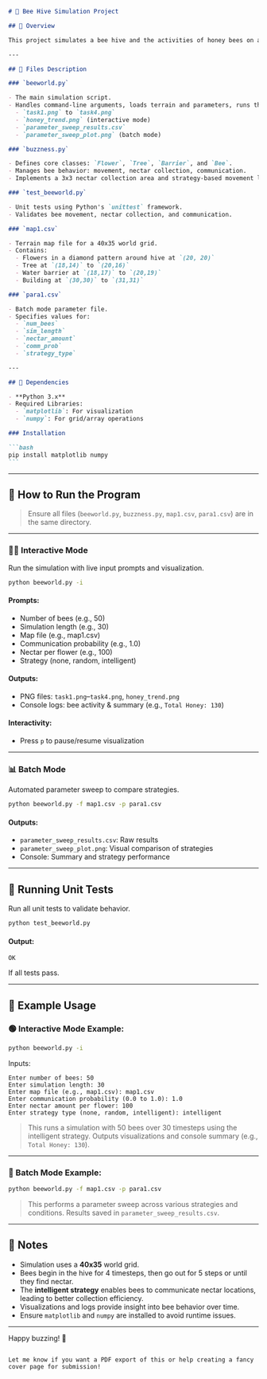 


````markdown
# 🐝 Bee Hive Simulation Project

## 📌 Overview

This project simulates a bee hive and the activities of honey bees on a property, focusing on nectar collection, honey storage, and bee communication strategies. The simulation supports both interactive and batch modes, allowing users to visualize bee movements or perform parameter sweeps to compare strategies. It fulfills the requirements of the COMP1005/5005 assignment, including postgraduate-level strategy exploration.

---

## 📂 Files Description

### `beeworld.py`

- The main simulation script.
- Handles command-line arguments, loads terrain and parameters, runs the simulation, and generates visualizations:
  - `task1.png` to `task4.png`
  - `honey_trend.png` (interactive mode)
  - `parameter_sweep_results.csv`
  - `parameter_sweep_plot.png` (batch mode)

### `buzzness.py`

- Defines core classes: `Flower`, `Tree`, `Barrier`, and `Bee`.
- Manages bee behavior: movement, nectar collection, communication.
- Implements a 3x3 nectar collection area and strategy-based movement logic.

### `test_beeworld.py`

- Unit tests using Python's `unittest` framework.
- Validates bee movement, nectar collection, and communication.

### `map1.csv`

- Terrain map file for a 40x35 world grid.
- Contains:
  - Flowers in a diamond pattern around hive at `(20, 20)`
  - Tree at `(18,14)` to `(20,16)`
  - Water barrier at `(18,17)` to `(20,19)`
  - Building at `(30,30)` to `(31,31)`

### `para1.csv`

- Batch mode parameter file.
- Specifies values for:
  - `num_bees`
  - `sim_length`
  - `nectar_amount`
  - `comm_prob`
  - `strategy_type`

---

## 🔧 Dependencies

- **Python 3.x**
- Required Libraries:
  - `matplotlib`: For visualization
  - `numpy`: For grid/array operations

### Installation

```bash
pip install matplotlib numpy
```
````

---

## 🚀 How to Run the Program

> Ensure all files (`beeworld.py`, `buzzness.py`, `map1.csv`, `para1.csv`) are in the same directory.

---

### 🧑‍💻 Interactive Mode

Run the simulation with live input prompts and visualization.

```bash
python beeworld.py -i
```

#### Prompts:

- Number of bees (e.g., 50)
- Simulation length (e.g., 30)
- Map file (e.g., map1.csv)
- Communication probability (e.g., 1.0)
- Nectar per flower (e.g., 100)
- Strategy (none, random, intelligent)

#### Outputs:

- PNG files: `task1.png`–`task4.png`, `honey_trend.png`
- Console logs: bee activity & summary (e.g., `Total Honey: 130`)

#### Interactivity:

- Press `p` to pause/resume visualization

---

### 📊 Batch Mode

Automated parameter sweep to compare strategies.

```bash
python beeworld.py -f map1.csv -p para1.csv
```

#### Outputs:

- `parameter_sweep_results.csv`: Raw results
- `parameter_sweep_plot.png`: Visual comparison of strategies
- Console: Summary and strategy performance

---

## 🧪 Running Unit Tests

Run all unit tests to validate behavior.

```bash
python test_beeworld.py
```

#### Output:

```
OK
```

If all tests pass.

---

## 📌 Example Usage

### 🟢 Interactive Mode Example:

```bash
python beeworld.py -i
```

Inputs:

```
Enter number of bees: 50
Enter simulation length: 30
Enter map file (e.g., map1.csv): map1.csv
Enter communication probability (0.0 to 1.0): 1.0
Enter nectar amount per flower: 100
Enter strategy type (none, random, intelligent): intelligent
```

> This runs a simulation with 50 bees over 30 timesteps using the intelligent strategy. Outputs visualizations and console summary (e.g., `Total Honey: 130`).

---

### 🔵 Batch Mode Example:

```bash
python beeworld.py -f map1.csv -p para1.csv
```

> This performs a parameter sweep across various strategies and conditions. Results saved in `parameter_sweep_results.csv`.

---

## 📝 Notes

- Simulation uses a **40x35** world grid.
- Bees begin in the hive for 4 timesteps, then go out for 5 steps or until they find nectar.
- The **intelligent strategy** enables bees to communicate nectar locations, leading to better collection efficiency.
- Visualizations and logs provide insight into bee behavior over time.
- Ensure `matplotlib` and `numpy` are installed to avoid runtime issues.

---

Happy buzzing! 🐝

```

Let me know if you want a PDF export of this or help creating a fancy cover page for submission!
```
